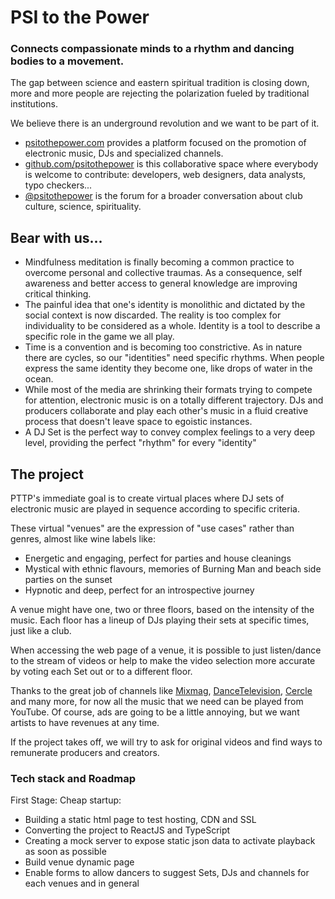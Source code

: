 # PSI to the Power
### Connects compassionate minds to a rhythm and dancing bodies to a movement.

The gap between science and eastern spiritual tradition is closing down, more and more people are rejecting the polarization fueled by traditional institutions.

We believe there is an underground revolution and we want to be part of it.

- [psitothepower.com](https://www.psitothepower.com) provides a platform focused on the promotion of electronic music, DJs and specialized channels.
- [github.com/psitothepower](https://github.com/psitothepower) is this collaborative space where everybody is welcome to contribute: developers, web designers, data analysts, typo checkers...
- [@psitothepower](https://twitter.com/psitothepower) is the forum for a broader conversation about club culture, science, spirituality.

## Bear with us...
- Mindfulness meditation is finally becoming a common practice to overcome personal and collective traumas. As a consequence, self awareness and better access to general knowledge are improving critical thinking.
- The painful idea that one's identity is monolithic and dictated by the social context is now discarded. The reality is too complex for individuality to be considered as a whole. Identity is a tool to describe a specific role in the game we all play.
- Time is a convention and is becoming too constrictive. As in nature there are cycles, so our "identities" need specific rhythms. When people express the same identity they become one, like drops of water in the ocean.
- While most of the media are shrinking their formats trying to compete for attention, electronic music is on a totally different trajectory. DJs and producers collaborate and play each other's music in a fluid creative process that doesn't leave space to egoistic instances.
- A DJ Set is the perfect way to convey complex feelings to a very deep level, providing the perfect "rhythm" for every "identity"

## The project
PTTP's immediate goal is to create virtual places where DJ sets of electronic music are played in sequence according to specific criteria.

These virtual "venues" are the expression of "use cases" rather than genres, almost like wine labels like:
- Energetic and engaging, perfect for parties and house cleanings
- Mystical with ethnic flavours, memories of Burning Man and beach side parties on the sunset
- Hypnotic and deep, perfect for an introspective journey

A venue might have one, two or three floors, based on the intensity of the music.
Each floor has a lineup of DJs playing their sets at specific times, just like a club.

When accessing the web page of a venue, it is possible to just listen/dance to the stream of videos or help to make the video selection more accurate by voting each Set out or to a different floor.

Thanks to the great job of channels like [Mixmag](https://www.youtube.com/c/Mixmag), [DanceTelevision](https://www.youtube.com/c/dancetrippin), [Cercle](https://www.youtube.com/c/Cercle) and many more, for now all the music that we need can be played from YouTube. Of course, ads are going to be a little annoying, but we want artists to have revenues at any time.

If the project takes off, we will try to ask for original videos and find ways to remunerate producers and creators.

### Tech stack and Roadmap
First Stage: Cheap startup:

- Building a static html page to test hosting, CDN and SSL
- Converting the project to ReactJS and TypeScript
- Creating a mock server to expose static json data to activate playback as soon as possible
- Build venue dynamic page
- Enable forms to allow dancers to suggest Sets, DJs and channels for each venues and in general
